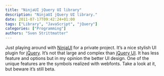 ```yaml
---
title: "NinjaUI jQuery UI library"
description: "NinjaUI jQuery UI library."
date: 2011-07-17T09:42:24+01:00
tags: ["Library", "JavaScript", "jQuery"]
categories: ["Programming"]
authors: "Sven Strittmatter"
---
```


Just  playing around  with  [NinjaUI][1]  for a  private  project.  It’s a  nice
stylish UI plugin for [jQuery][2]. It’s  not that large and complex than [jQuery
UI][3]. It has less feature and options  but in my opinion the better UI design.
One of the unique  features are the symbols realized with  webfonts. Take a look
at it, but beware it’s still beta.

[1]: http://ninjaui.com/
[2]: http://jquery.com/
[3]: http://jqueryui.com/